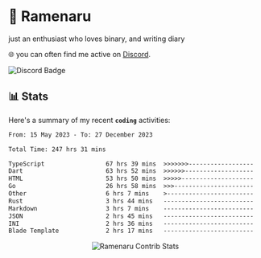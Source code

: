 # 🍜 Ramenaru
just an enthusiast who loves binary, and writing diary

🌐 you can often find me active on [Discord](https://discordapp.com/users/503291004200157185).

![Discord Badge](https://dcbadge.vercel.app/api/shield/503291004200157185)

## 📊 Stats

Here's a summary of my recent **`coding`** activities:

<!--START_SECTION:waka-->

```txt
From: 15 May 2023 - To: 27 December 2023

Total Time: 247 hrs 31 mins

TypeScript                 67 hrs 39 mins  >>>>>>>------------------   27.34 %
Dart                       63 hrs 52 mins  >>>>>>-------------------   25.80 %
HTML                       53 hrs 50 mins  >>>>>--------------------   21.76 %
Go                         26 hrs 58 mins  >>>----------------------   10.90 %
Other                      6 hrs 7 mins    >------------------------   02.48 %
Rust                       3 hrs 44 mins   -------------------------   01.51 %
Markdown                   3 hrs 7 mins    -------------------------   01.26 %
JSON                       2 hrs 45 mins   -------------------------   01.12 %
INI                        2 hrs 36 mins   -------------------------   01.05 %
Blade Template             2 hrs 17 mins   -------------------------   00.93 %
```

<!--END_SECTION:waka-->

<div style="text-align: center;">
   <img align="center" src="https://github-readme-streak-stats.herokuapp.com/?user=Ramenaru&theme=dark&card_width=520" alt="Ramenaru Contrib Stats" />
</div>



